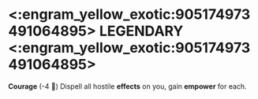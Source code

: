 # <:engram_yellow_exotic:905174973491064895> LEGENDARY <:engram_yellow_exotic:905174973491064895>

**Courage** (-4 :large_blue_diamond:) Dispell all hostile __effects__ on you, gain __empower__ for each.
